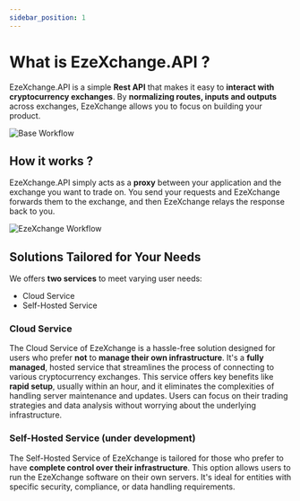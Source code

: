 ```yaml
---
sidebar_position: 1
---
```


# What is EzeXchange.API ?

EzeXchange.API is a simple **Rest API** that makes it easy to **interact with cryptocurrency exchanges**. By **normalizing routes, inputs and outputs** across exchanges, EzeXchange allows you to focus on building your product.

![Base Workflow](/img/ezexchange-base-workflow.webp)

## How it works ?

EzeXchange.API simply acts as a **proxy** between your application and the exchange you want to trade on. You send your requests and EzeXchange forwards them to the exchange, and then EzeXchange relays the response back to you.

![EzeXchange Workflow](/img/ezexchange-work-workflow.webp)

## Solutions Tailored for Your Needs

We offers **two services** to meet varying user needs:

- Cloud Service
- Self-Hosted Service

### Cloud Service

The Cloud Service of EzeXchange is a hassle-free solution designed for users who prefer **not** to **manage their own infrastructure**. It's a **fully managed**, hosted service that streamlines the process of connecting to various cryptocurrency exchanges. This service offers key benefits like **rapid setup**, usually within an hour, and it eliminates the complexities of handling server maintenance and updates. Users can focus on their trading strategies and data analysis without worrying about the underlying infrastructure.

### Self-Hosted Service (under development)

The Self-Hosted Service of EzeXchange is tailored for those who prefer to have **complete control over their infrastructure**. This option allows users to run the EzeXchange software on their own servers. It's ideal for entities with specific security, compliance, or data handling requirements.
